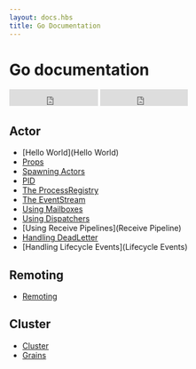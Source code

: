 ```yaml
---
layout: docs.hbs
title: Go Documentation
---
```

# Go documentation

<iframe src="https://ghbtns.com/github-btn.html?user=AsynkronIT&repo=protoactor-go&type=star&count=true&size=large" frameborder="0" scrolling="0" width="160px" height="30px"></iframe>
<iframe src="https://ghbtns.com/github-btn.html?user=AsynkronIT&repo=protoactor-go&type=fork&count=true&size=large" frameborder="0" scrolling="0" width="158px" height="30px"></iframe>

## Actor
- [Hello World](Hello World)
- [Props](Props)
- [Spawning Actors](Spawn)
- [PID](PID)
- [The ProcessRegistry](ProcessRegistry)
- [The EventStream](EventStream)
- [Using Mailboxes](Mailboxes)
- [Using Dispatchers](Dispatchers)
- [Using Receive Pipelines](Receive Pipeline)
- [Handling DeadLetter](DeadLetter)
- [Handling Lifecycle Events](Lifecycle Events)

## Remoting
- [Remoting](Remoting)

## Cluster
- [Cluster](Cluster)
- [Grains](Grains)
